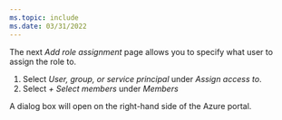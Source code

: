 ```yaml
---
ms.topic: include
ms.date: 03/31/2022
---
```

The next *Add role assignment* page allows you to specify what user to assign the role to.

1. Select *User, group, or service principal* under *Assign access to*.
1. Select *+ Select members* under *Members*

A dialog box will open on the right-hand side of the Azure portal.